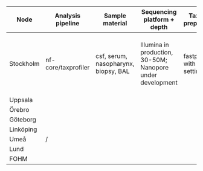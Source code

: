| Node      | Analysis pipeline   | Sample material                        | Sequencing platform + depth                          | Taxprofiler preprocessing              | Taxprofiler classifiers | Classifiers settings | Databases for each classifier                 | Host removal         | Results verification       | Results reporting | Future plans                                                  |
|-----------|---------------------|----------------------------------------|-------------------------------------------------------|-----------------------------------------|--------------------------|-----------------------|------------------------------------------------|----------------------|-----------------------------|-------------------|---------------------------------------------------------------|
| Stockholm | nf-core/taxprofiler | csf, serum, nasopharynx, biopsy, BAL   | Illumina in production, 30-50M; Nanopore under development | fastp, bbduk with default settings     | kraken2, centrifuge      | Default               | https://benlangmead.github.io/aws-indexes/k2  | mapping against T2T  | metaval under development   |                   | DIAMOND validation, build common databases, Nanopore in production |
| Uppsala   |                     |                                        |                                                       |                                         |                          |                       |                                                |                      |                             |                   |                                                               |
| Örebro    |                     |                                        |                                                       |                                         |                          |                       |                                                |                      |                             |                   |                                                               |
| Göteborg  |                     |                                        |                                                       |                                         |                          |                       |                                                |                      |                             |                   |                                                               |
| Linköping |                     |                                        |                                                       |                                         |                          |                       |                                                |                      |                             |                   |                                                               |
| Umeå      |           /          |                                        |                                                       |                                         |                          |                       |                                                |                      |                             |                   |                                                               |
| Lund      |                     |                                        |                                                       |                                         |                          |                       |                                                |                      |                             |                   |                                                               |
| FOHM      |                     |                                        |                                                       |                                         |                          |                       |                                                |                      |                             |                   |                                                               |
